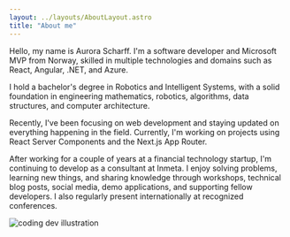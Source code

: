 ```yaml
---
layout: ../layouts/AboutLayout.astro
title: "About me"
---
```


Hello, my name is Aurora Scharff. I'm a software developer and Microsoft MVP from Norway, skilled in multiple technologies and domains such as React, Angular, .NET, and Azure.

I hold a bachelor's degree in Robotics and Intelligent Systems, with a solid foundation in engineering mathematics, robotics, algorithms, data structures, and computer architecture.

Recently, I've been focusing on web development and staying updated on everything happening in the field. Currently, I'm working on projects using React Server Components and the Next.js App Router.

After working for a couple of years at a financial technology startup, I'm continuing to develop as a consultant at Inmeta. I enjoy solving problems, learning new things, and sharing knowledge through workshops, technical blog posts, social media, demo applications, and supporting fellow developers. I also regularly present internationally at recognized conferences.

<div>
  <img src="/assets/dev-girl.svg" class="sm:w-1/2 mx-auto" alt="coding dev illustration">
</div>
